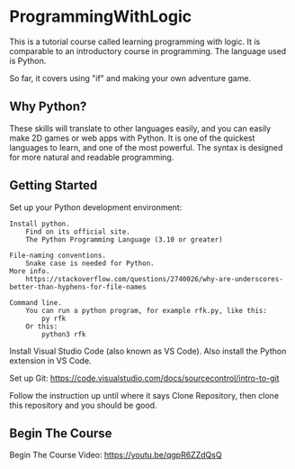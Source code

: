 # ProgrammingWithLogic
This is a tutorial course called learning programming with logic.
It is comparable to an introductory course in programming. The language
used is Python.

So far, it covers using "if" and making your own adventure game.

## Why Python?
These skills will translate to other languages easily,
and you can easily make 2D games or web apps with Python.
It is one of the quickest languages to learn, and one of the most
powerful. The syntax is designed for more natural and readable programming.

## Getting Started

Set up your Python development environment:

	Install python.
		Find on its official site.
		The Python Programming Language (3.10 or greater)
  
	File-naming conventions.
		Snake case is needed for Python.
	More info.
		https://stackoverflow.com/questions/2740026/why-are-underscores-better-than-hyphens-for-file-names
  
	Command line.
		You can run a python program, for example rfk.py, like this:
			py rfk
		Or this:
			python3 rfk

Install Visual Studio Code (also known as VS Code).
Also install the Python extension in VS Code.

Set up Git:
https://code.visualstudio.com/docs/sourcecontrol/intro-to-git

Follow the instruction up until where it says Clone Repository, then clone
this repository and you should be good.

## Begin The Course
Begin The Course Video: https://youtu.be/qgpR6ZZdQsQ


